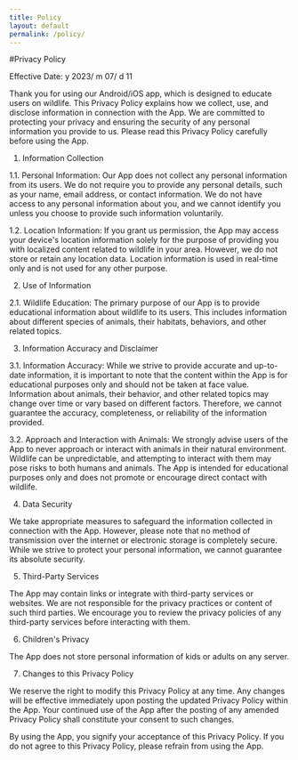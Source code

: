 ```yaml
---
title: Policy
layout: default
permalink: /policy/
---
```


#Privacy Policy

Effective Date: y 2023/ m 07/ d 11

Thank you for using our Android/iOS app, which is designed to educate users on wildlife. This Privacy Policy explains how we collect, use, and disclose information in connection with the App. We are committed to protecting your privacy and ensuring the security of any personal information you provide to us. Please read this Privacy Policy carefully before using the App.

1. Information Collection

1.1. Personal Information: Our App does not collect any personal information from its users. We do not require you to provide any personal details, such as your name, email address, or contact information. We do not have access to any personal information about you, and we cannot identify you unless you choose to provide such information voluntarily.

1.2. Location Information: If you grant us permission, the App may access your device's location information solely for the purpose of providing you with localized content related to wildlife in your area. However, we do not store or retain any location data. Location information is used in real-time only and is not used for any other purpose.

2. Use of Information

2.1. Wildlife Education: The primary purpose of our App is to provide educational information about wildlife to its users. This includes information about different species of animals, their habitats, behaviors, and other related topics.

3. Information Accuracy and Disclaimer

3.1. Information Accuracy: While we strive to provide accurate and up-to-date information, it is important to note that the content within the App is for educational purposes only and should not be taken at face value. Information about animals, their behavior, and other related topics may change over time or vary based on different factors. Therefore, we cannot guarantee the accuracy, completeness, or reliability of the information provided.

3.2. Approach and Interaction with Animals: We strongly advise users of the App to never approach or interact with animals in their natural environment. Wildlife can be unpredictable, and attempting to interact with them may pose risks to both humans and animals. The App is intended for educational purposes only and does not promote or encourage direct contact with wildlife.

4. Data Security

We take appropriate measures to safeguard the information collected in connection with the App. However, please note that no method of transmission over the internet or electronic storage is completely secure. While we strive to protect your personal information, we cannot guarantee its absolute security.

5. Third-Party Services

The App may contain links or integrate with third-party services or websites. We are not responsible for the privacy practices or content of such third parties. We encourage you to review the privacy policies of any third-party services before interacting with them.

6. Children's Privacy

The App does not store personal information of kids or adults on any server.

7. Changes to this Privacy Policy

We reserve the right to modify this Privacy Policy at any time. Any changes will be effective immediately upon posting the updated Privacy Policy within the App. Your continued use of the App after the posting of any amended Privacy Policy shall constitute your consent to such changes.

By using the App, you signify your acceptance of this Privacy Policy. If you do not agree to this Privacy Policy, please refrain from using the App.
